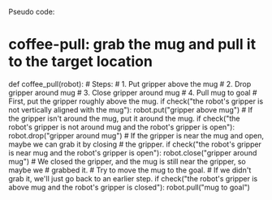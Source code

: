 

Pseudo code:
# coffee-pull: grab the mug and pull it to the target location
def coffee_pull(robot):
    # Steps:
    #  1. Put gripper above the mug
    #  2. Drop gripper around mug
    #  3. Close gripper around mug
    #  4. Pull mug to goal
    # First, put the gripper roughly above the mug.
    if check("the robot's gripper is not vertically aligned with the mug"):
        robot.put("gripper above mug")
    # If the gripper isn't around the mug, put it around the mug.
    if check("the robot's gripper is not around mug and the robot's gripper is open"):
        robot.drop("gripper around mug")
    # If the gripper is near the mug and open, maybe we can grab it by closing
    # the gripper.
    if check("the robot's gripper is near mug and the robot's gripper is open"):
        robot.close("gripper around mug")
    # We closed the gripper, and the mug is still near the gripper, so maybe we
    # grabbed it.
    # Try to move the mug to the goal.
    # If we didn't grab it, we'll just go back to an earlier step.
    if check("the robot's gripper is above mug and the robot's gripper is closed"):
        robot.pull("mug to goal")
